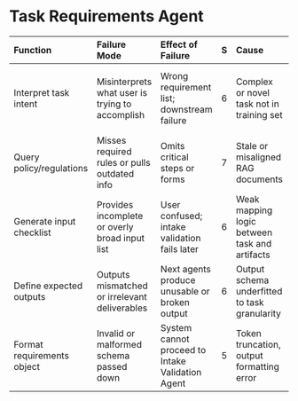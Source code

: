 # Task Requirements Agent

| Function                   | Failure Mode                                    | Effect of Failure                                |   S | Cause                                         |   O | Current Controls                                  |   D |   RPN | Recommended Action                                           |
|:---------------------------|:------------------------------------------------|:-------------------------------------------------|----:|:----------------------------------------------|----:|:--------------------------------------------------|----:|------:|:-------------------------------------------------------------|
| Interpret task intent      | Misinterprets what user is trying to accomplish | Wrong requirement list; downstream failure       |   6 | Complex or novel task not in training set     |   5 | Intent schema enforcement + example-based prompts |   4 |   720 | Add similarity search against historical cases for grounding |
| Query policy/regulations   | Misses required rules or pulls outdated info    | Omits critical steps or forms                    |   7 | Stale or misaligned RAG documents             |   4 | RAG source filtering and versioning               |   3 |   588 | Enforce last-updated metadata threshold for content          |
| Generate input checklist   | Provides incomplete or overly broad input list  | User confused; intake validation fails later     |   6 | Weak mapping logic between task and artifacts |   5 | Prompt chaining with constraint-aware matching    |   4 |   720 | Add hard-coded template layer for top 10 task types          |
| Define expected outputs    | Outputs mismatched or irrelevant deliverables   | Next agents produce unusable or broken output    |   6 | Output schema underfitted to task granularity |   5 | Role-based validation for outputs                 |   4 |   720 | Add outcome simulation to validate deliverable paths         |
| Format requirements object | Invalid or malformed schema passed down         | System cannot proceed to Intake Validation Agent |   5 | Token truncation, output formatting error     |   3 | JSON structure check + field-level test cases     |   2 |   150 | Add structure retry on fail and pre-send checksum            |